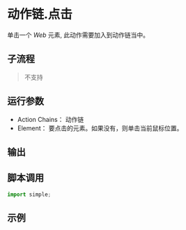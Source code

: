 # 动作链.点击
单击一个 *Web* 元素, 此动作需要加入到动作链当中。

## 子流程
> 不支持


## 运行参数


* Action Chains： 动作链
* Element： 要点击的元素。如果没有，则单击当前鼠标位置。


## 输出



## 脚本调用

```python
import simple;

```

## 示例